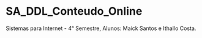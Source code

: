 # SA_DDL_Conteudo_Online
Sistemas para Internet - 4° Semestre, Alunos: Maick Santos e Ithallo Costa.
